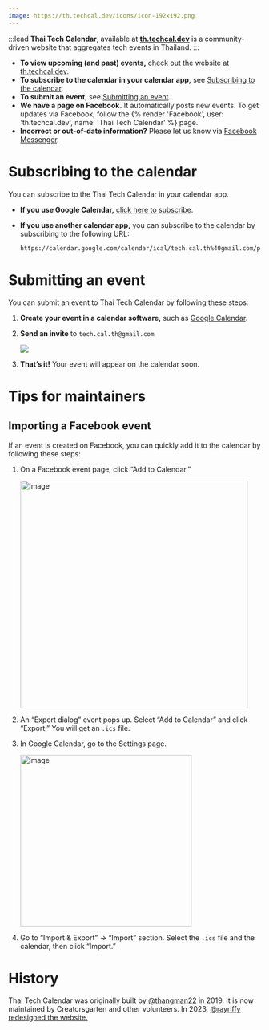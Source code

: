 ```yaml
---
image: https://th.techcal.dev/icons/icon-192x192.png
---
```


:::lead
**Thai Tech Calendar**, available at **[th.techcal.dev](https://th.techcal.dev/)** is a community-driven website that aggregates tech events in Thailand.
:::

- **To view upcoming (and past) events,** check out the website at [th.techcal.dev](https://th.techcal.dev/).
- **To subscribe to the calendar in your calendar app,** see [Subscribing to the calendar](#subscribing-to-the-calendar).
- **To submit an event**, see [Submitting an event](#submitting-an-event).
- **We have a page on Facebook.** It automatically posts new events. To get updates via Facebook, follow the {% render 'Facebook', user: 'th.techcal.dev', name: 'Thai Tech Calendar' %} page.
- **Incorrect or out-of-date information?** Please let us know via [Facebook Messenger](https://m.me/th.techcal.dev).

# Subscribing to the calendar

You can subscribe to the Thai Tech Calendar in your calendar app.

- **If you use Google Calendar,** [click here to subscribe](https://calendar.google.com/calendar/u/0/r?cid=tech.cal.th@gmail.com).

- **If you use another calendar app,** you can subscribe to the calendar by subscribing to the following URL:

  ```
  https://calendar.google.com/calendar/ical/tech.cal.th%40gmail.com/public/basic.ics
  ```

# Submitting an event

You can submit an event to Thai Tech Calendar by following these steps:

1. **Create your event in a calendar software,** such as [Google Calendar](https://calendar.google.com).

2. **Send an invite** to `tech.cal.th@gmail.com`

   ![](https://im.dt.in.th/ipfs/bafybeichkb56baw5tvuu2dazsxq32u5i47bu56wsrjt7jz44mco5upmopa/image.webp)

3. **That’s it!** Your event will appear on the calendar soon.

# Tips for maintainers

## Importing a Facebook event

If an event is created on Facebook, you can quickly add it to the calendar by following these steps:

1. On a Facebook event page, click “Add to Calendar.”

   <img width="454" alt="image" src="https://user-images.githubusercontent.com/193136/188323106-ff93078b-abf4-4821-aad5-4e8ee0af04d8.png">

2. An “Export dialog” event pops up. Select “Add to Calendar” and click “Export.” You will get an `.ics` file.

3. In Google Calendar, go to the Settings page.

   <img width="342" alt="image" src="https://user-images.githubusercontent.com/193136/188323150-f513e838-78fb-4c93-b613-95e5fbfab6d8.png">

4. Go to “Import & Export” &rarr; “Import” section. Select the `.ics` file and the calendar, then click “Import.”

# History

Thai Tech Calendar was originally built by [@thangman22](https://twitter.com/thangman22) in 2019. It is now maintained by Creatorsgarten and other volunteers. In 2023, [@rayriffy redesigned the website.](https://www.facebook.com/rayriffy/posts/pfbid0e53qrfUXxLZhEkXjmXMNHBGXqFp9i4HXv8ASHqCqiQgiswxiNyfVJUGCgUTwZW2Ql)
